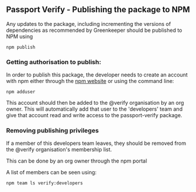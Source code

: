 ## Passport Verify - Publishing the package to NPM

Any updates to the package, including incrementing the versions of dependencies as recommended by Greenkeeper
should be published to NPM using

```
npm publish
```

### Getting authorisation to publish:

In order to publish this package, the developer needs to create an account with npm either through the [npm website](https://www.npmjs.com) or using the command line:

```
npm adduser
```

This account should then be added to the @verify organisation by an org owner.
This will automatically add that user to the 'developers' team and give that account read and write access
to the passport-verify package.

### Removing publishing privileges

If a member of this developers team leaves, they should be removed from the @verify organisation's membership list.

This can be done by an org owner through the npm portal

A list of members can be seen using:

```
npm team ls verify:developers
```
